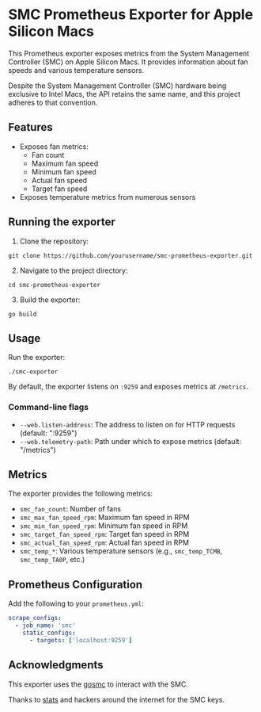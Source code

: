 
# SMC Prometheus Exporter for Apple Silicon Macs

This Prometheus exporter exposes metrics from the System Management Controller (SMC) on Apple Silicon Macs. It provides information about fan speeds and various temperature sensors.

Despite the System Management Controller (SMC) hardware being exclusive to Intel Macs, the API retains the same name, and this project adheres to that convention.

## Features

- Exposes fan metrics:
  - Fan count
  - Maximum fan speed
  - Minimum fan speed
  - Actual fan speed
  - Target fan speed
- Exposes temperature metrics from numerous sensors



## Running the exporter

1. Clone the repository:
```
git clone https://github.com/yourusername/smc-prometheus-exporter.git
```

2. Navigate to the project directory:
```
cd smc-prometheus-exporter
```

3. Build the exporter:
```
go build
```

## Usage

Run the exporter:

```
./smc-exporter
```

By default, the exporter listens on `:9259` and exposes metrics at `/metrics`.

### Command-line flags

- `--web.listen-address`: The address to listen on for HTTP requests (default: ":9259")
- `--web.telemetry-path`: Path under which to expose metrics (default: "/metrics")

## Metrics

The exporter provides the following metrics:

- `smc_fan_count`: Number of fans
- `smc_max_fan_speed_rpm`: Maximum fan speed in RPM
- `smc_min_fan_speed_rpm`: Minimum fan speed in RPM
- `smc_target_fan_speed_rpm`: Target fan speed in RPM
- `smc_actual_fan_speed_rpm`: Actual fan speed in RPM
- `smc_temp_*`: Various temperature sensors (e.g., `smc_temp_TCMB`, `smc_temp_TA0P`, etc.)

## Prometheus Configuration

Add the following to your `prometheus.yml`:

```yaml
scrape_configs:
  - job_name: 'smc'
    static_configs:
      - targets: ['localhost:9259']
```


## Acknowledgments

This exporter uses the [gosmc](https://github.com/panotza/gosmc) to interact with the SMC.

Thanks to [stats](https://github.com/exelban/stats) and hackers around the internet for the SMC keys.

